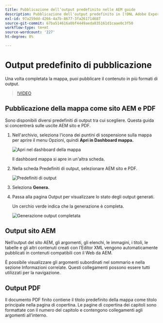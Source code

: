 ```yaml
---
title: Pubblicazione dell’output predefinito nelle AEM guide
description: Pubblicazione dell'output predefinito in [!DNL Adobe Experience Manager Guides]
exl-id: 97a259dd-4266-4a7b-8677-3fa261714687
source-git-commit: 67ba514616a0bf4449aeda035161d1caae0c3f50
workflow-type: tm+mt
source-wordcount: '227'
ht-degree: 0%

---
```


# Output predefinito di pubblicazione

Una volta completata la mappa, puoi pubblicare il contenuto in più formati di output.

>[!VIDEO](https://video.tv.adobe.com/v/336662?quality=12&learn=on)

## Pubblicazione della mappa come sito AEM e PDF

Sono disponibili diversi predefiniti di output tra cui scegliere. Questa guida si concentrerà sulle uscite AEM sito e PDF.

1. Nell&#39;archivio, seleziona l&#39;icona dei puntini di sospensione sulla mappa per aprire il menu Opzioni, quindi **Apri in Dashboard mappa.**

   ![Apri nel dashboard della mappa](images/lesson-9/map-dashboard-with-markings.png)

   Il dashboard mappa si apre in un&#39;altra scheda.

1. Nella scheda Predefiniti di output, selezionare AEM sito e PDF.

   ![Predefiniti di output](images/lesson-9/pdf-aem.png)

1. Seleziona **Genera.**

1. Passa alla pagina Output per visualizzare lo stato degli output generati.

   Un cerchio verde indica che la generazione è completa.

   ![Generazione output completata](images/lesson-9/green-circle.png)

## Output sito AEM

Nell’output del sito AEM, gli argomenti, gli elenchi, le immagini, i titoli, le tabelle e gli altri contenuti creati con l’Editor XML vengono automaticamente pubblicati in contenuti compatibili con il Web da AEM.

È possibile visualizzare gli argomenti subordinati nel sommario e nella sezione Informazioni correlate. Questi collegamenti possono essere tutti utilizzati per la navigazione.

## Output PDF

Il documento PDF finito contiene il titolo predefinito della mappa come titolo principale nella pagina di copertina. Le pagine di copertina dei capitoli sono formattate con il numero del capitolo e contengono collegamenti agli argomenti all’interno.
